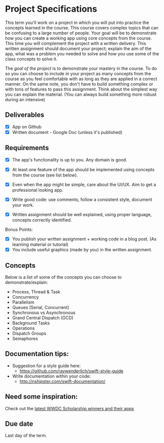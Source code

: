 # Project Specifications

This term you'll work on a project in which you will put into practice the concepts learned in the course. This course covers complex topics that can be confusing to a large number of people. Your goal will be to demonstrate how you can create a working app using core concepts from the course. This time you will complement the project with a written delivery. This written assignment should document your project; explain the aim of the app, what was a problem you needed to solve and how you use some of the class concepts to solve it.

The *goal of the project* is to demonstrate your mastery in the course. To do so you can choose to include in your project as many concepts from the course as you feel comfortable with as long as they are applied in a correct manner. On the same note, you don't have to build something complex or with tons of features to pass this assignment. Think about the simplest way you can explain the material. (You can always build something more robust during an intensive)

## Deliverables
- [x] App on Github
- [x] Written document - Google Doc (unless it's published)

## Requirements

- [x] The app's functionality is up to you. Any domain is good.
- [x] At least one feature of the app should be implemented using concepts from the course (see list below).
- [x] Even when the app might be simple, care about the UI/UX. Aim to get a professional looking app.
- [x] Write good code: use comments, follow a consistent style, document your work.
- [x] Written assignment should be well explained, using proper language, concepts correctly identified.


Bonus Points:
- [x] You publish your written assignment + working code in a blog post. (As learning material or tutorial)
- [X] You include useful graphics (made by you) in the written assignment.

## Concepts

Below is a list of some of the concepts you can choose to demonstrate/explain:

- Process, Thread & Task
- Concurrency
- Parallelism
- Queues (Serial, Concurrent)
- Synchronous vs Asynchronous
- Grand Central Dispatch (GCD)
- Background Tasks
- Operations
- Dispatch Groups
- Semaphores

## Documentation tips:

- Suggestion for a style guide here:
    - https://github.com/raywenderlich/swift-style-guide
- Write documentation within your code:
    - http://nshipster.com/swift-documentation/

## Need some inspiration:

Check out the [latest WWDC Scholarship winners and their apps](https://itunes.apple.com/us/story/id1463610907)


## Due date

Last day of the term.
